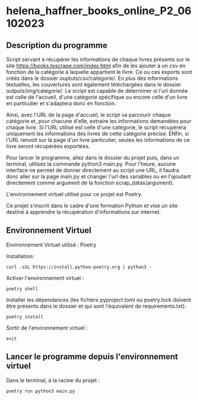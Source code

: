 # helena_haffner_books_online_P2_06102023

## Description du programme
Script servant à récupérer les informations de chaque livres présents sur le site https://books.toscrape.com/index.html afin de les ajouter à un csv en fonction de la catégorie à laquelle appartient le livre.
Ce ou ces exports sont créés dans le dossier ouptuts/csv/catégorie/.
En plus des informations textuelles, les couvertures sont également téléchargées dans le dossier outputs/img/catégorie/.
Le script est capable de déterminer si l'url donnée est celle de l'accueil, d'une catégorie spécifique ou encore celle d'un livre en particulier et s'adaptera donc en fonction.

Ainsi, avec l'URL de la page d'accueil, le script va parcourir chaque catégorie et, pour chacune d'elle, extraire les informations demandées pour chaque livre.
Si l'URL utilisé est celle d'une catégorie, le script récupérera uniquement les informations des livres de cette catégorie précise.
ENfin, si l'URL renvoit sur la page d'un livre particulier, seules les informations de ce livre seront récupérées exportées.

Pour lancer le programme, allez dans le dossier du projet puis, dans un terminal, utilisez la commande python3 main.py.
Pour l'heure, aucune interface ne permet de donner directement au script une URL, il faudra donc aller sur la page main.py et changer l'url des variables ou en l'ajoutant directement comme argument de la fonction scrap_datas(argument).

L'environnement virtuel utilisé pour ce projet est Poetry.

Ce projet s'inscrit dans le cadre d'une formation Python et vise un site destiné à apprendre la récupération d'informations sur internet.

## Environnement Virtuel
Environnement Virtuel utilisé : Poetry

Installation:
```shell
curl -sSL https://install.python-poetry.org | python3 - 
```

Activer l'environnement virtuel : 
```shell
poetry shell
```
Installer les dépendances (les fichiers pyproject.toml ou poetry.lock doivent être présents dans le dossier et qui sont l'équivalent de requirements.txt): 
```shell
poetry install 
```
Sortir de l'environnement virtuel : 
```shell
exit
```

## Lancer le programme depuis l'environnement virtuel
Dans le terminal, à la racine du projet :
```shell
poetry run python3 main.py
```




